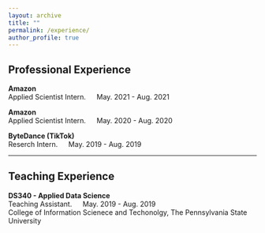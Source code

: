 ```yaml
---
layout: archive
title: ""
permalink: /experience/
author_profile: true
---
```


## Professional Experience

**Amazon** <br />
Applied Scientist Intern.  &emsp;	May. 2021 - Aug. 2021

**Amazon** <br />
Applied Scientist Intern.  &emsp;	May. 2020 - Aug. 2020

**ByteDance (TikTok)** <br />
Reserch Intern.			&emsp;	May. 2019 - Aug. 2019

---
## Teaching Experience

**DS340 - Applied Data Science** <br />
Teaching Assistant.		 &emsp;		May. 2019 - Aug. 2019<br />
College of Information Scienece and Techonolgy, The Pennsylvania State University <br />


<!-- 
<body>
<h2>Professional Experience</h2>
<ul>
<li>
<b>Amazon</b> 
  <p> Applied Scientist Intern.  &emsp;	May. 2021 - Aug. 2021 </p>
</li><br>

<li>
<b>Amazon</b>
   <p>Applied Scientist Intern. &emsp;	May. 2020 - Aug. 2020 </p>
</li><br>

<li>
<b>ByteDance (TikTok)</b> 
   <p> Reserch Intern. 			&emsp;	May. 2019 - Aug. 2019</p>
</li><br>
</ul>

<h2>Teaching Experience</h2>
<ul>
<li>
<b>DS340 - Applied Data Science</b> 
  <p> Teaching Assistant.  &emsp;	Aug. 2020 - Dec. 2020 </p>
   <p> College of Information Scienece and Techonolgy, The Pennsylvania State University</p>
</li><br>
<li>

<b>Principle of Automatic Control</b> 
  <p> Teaching Assistant.  &emsp;	Sept. 2015 - Feb. 2016</p>
   <p> School of Precision Instruments and Optoelectronics Engineering, Tianjin University</p>
</li><br>
</body>
</html> -->

<!-- 
### Superpixel Segmentation with Fully Convolutional Networks 

**Fengting Yang**, Qian Sun, Hailin Jin, and Zihan Zhou

IEEE Conference on Computer Vision and Pattern Recognition (CVPR), 2020.

\[[paper](http://openaccess.thecvf.com/content_CVPR_2020/papers/Yang_Superpixel_Segmentation_With_Fully_Convolutional_Networks_CVPR_2020_paper.pdf)\] \[[supp](https://fuy34.github.io/files/08460-supp.pdf)\] \[[code](https://github.com/fuy34/superpixel_fcn)\] 
 -->
<!-- {% if author.googlescholar %}
  You can also find my articles on <u><a href="{{author.googlescholar}}">my Google Scholar profile</a>.</u>
{% endif %}

{% include base_path %}  

{% for post in site.publications reversed %}
  {% include archive-single.html %}
{% endfor %}
 -->